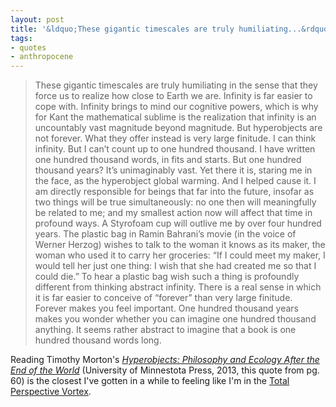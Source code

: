 ```yaml
---
layout: post
title: '&ldquo;These gigantic timescales are truly humiliating...&rdquo;'
tags: 
- quotes
- anthropocene
---
```


> These gigantic timescales are truly humiliating in the sense that they force us to realize how close to Earth we are. Infinity is far easier to cope with. Infinity brings to mind our cognitive powers, which is why for Kant the mathematical sublime is the realization that infinity is an uncountably vast magnitude beyond magnitude. But hyperobjects are not forever. What they offer instead is very large finitude. I can think infinity. But I can’t count up to one hundred thousand. I have written one hundred thousand words, in fits and starts. But one hundred thousand years? It’s unimaginably vast. Yet there it is, staring me in the face, as the hyperobject global warming. And I helped cause it. I am directly responsible for beings that far into the future, insofar as two things will be true simultaneously: no one then will meaningfully be related to me; and my smallest action now will affect that time in profound ways. A Styrofoam cup will outlive me by over four hundred years. The plastic bag in Ramin Bahrani’s movie (in the voice of Werner Herzog) wishes to talk to the woman it knows as its maker, the woman who used it to carry her groceries: “If I could meet my maker, I would tell her just one thing: I wish that she had created me so that I could die.” To hear a plastic bag wish such a thing is profoundly different from thinking abstract infinity. There is a real sense in which it is far easier to conceive of “forever” than very large finitude. Forever makes you feel important. One hundred thousand years makes you wonder whether you can imagine one hundred thousand anything. It seems rather abstract to imagine that a book is one hundred thousand words long.

Reading Timothy Morton's [*Hyperobjects: Philosophy and Ecology After the End of the World*](https://www.upress.umn.edu/book-division/books/hyperobjects) (University of Minnestota Press, 2013, this quote from pg. 60) is the closest I've gotten in a while to feeling like I'm in the [Total Perspective Vortex](https://www.youtube.com/watch?v=kSnJl7B_TVs&noredirect=1).